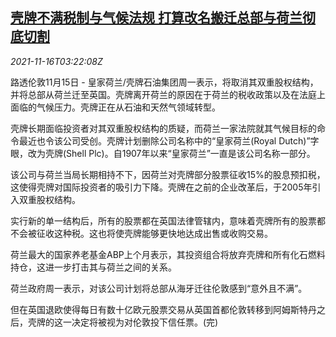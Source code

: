 <!--1637033462000-->
[壳牌不满税制与气候法规 打算改名搬迁总部与荷兰彻底切割](https://cn.reuters.com/article/shell-leave-holland-tax-climate-1116-idCNKBS2I108V)
------

<div><i>2021-11-16T03:22:08Z</i></div><p>路透伦敦11月15日 - 皇家荷兰/壳牌石油集团周一表示，将取消其双重股权结构，并将总部从荷兰迁至英国。壳牌离开荷兰的原因在于荷兰的税收政策以及在法庭上面临的气候压力。壳牌正在从石油和天然气领域转型。</p><p>壳牌长期面临投资者对其双重股权结构的质疑，而荷兰一家法院就其气候目标的命令最近也令该公司受创。壳牌计划删除公司名称中的“皇家荷兰(Royal Dutch)”字眼，改为壳牌(Shell Plc)。自1907年以来“皇家荷兰”一直是该公司名称一部分。</p><p>该公司与荷兰当局长期相持不下，因荷兰对壳牌部分股票征收15%的股息预扣税，这使得壳牌对国际投资者的吸引力下降。壳牌在之前的企业改革后，于2005年引入双重股权结构。</p><p>实行新的单一结构后，所有的股票都在英国法律管辖内，意味着壳牌所有的股票都不会被征收这种税。这也将使壳牌能够更快地达成出售或收购交易。</p><p>荷兰最大的国家养老基金ABP上个月表示，其投资组合将放弃壳牌和所有化石燃料持仓，这进一步打击其与荷兰之间的关系。</p><p>荷兰政府周一表示，对该公司计划将总部从海牙迁往伦敦感到“意外且不满”。</p><p>但在英国退欧使得每日有数十亿欧元股票交易从英国首都伦敦转移到阿姆斯特丹之后，壳牌的这一决定将被视为对伦敦投下信任票。(完)</p>
